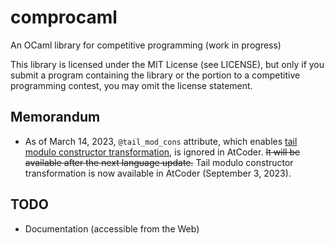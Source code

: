 # comprocaml

An OCaml library for competitive programming (work in progress)

This library is licensed under the MIT License (see LICENSE),
but only if you submit a program containing the library or the portion
to a competitive programming contest, you may omit the license statement.

## Memorandum

- As of March 14, 2023, `@tail_mod_cons` attribute, which enables
    [tail modulo constructor transformation](https://v2.ocaml.org/manual/tail_mod_cons.html),
    is ignored in AtCoder. ~~It will be available after the next language update.~~
    Tail modulo constructor transformation is now available in AtCoder
    (September 3, 2023).

## TODO

- Documentation (accessible from the Web)
